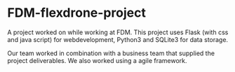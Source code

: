 # FDM-flexdrone-project
A project worked on while working at FDM. This project uses 
Flask (with css and java script) for webdevelopment, 
Python3 
and SQLite3 for data storage. 

Our team worked in combination with a business team that supplied the project deliverables. 
We also worked using a agile framework. 
